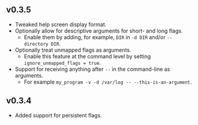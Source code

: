 ## v0.3.5

* Tweaked help screen display format.
* Optionally allow for descriptive arguments for short- and long flags.
  * Enable them by adding, for example, `DIR` in `-d DIR` and/or `--directory DIR`.
* Optionally treat unmapped flags as arguments.
  * Enable this feature at the command level by setting `ignore_unmapped_flags = true`.
* Support for receiving anything after `--` in the command-line as arguments.
  * For example `my_program -v -d /var/log -- --this-is-an-argument`.

## v0.3.4

* Added support for persistent flags.
